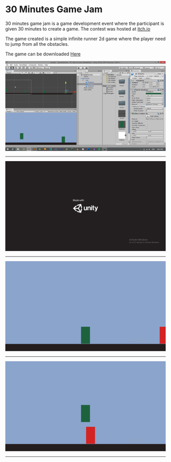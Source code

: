 # 30 Minutes Game Jam
30 minutes game jam is a game development event where the participant is given 30 minutes to create a game.  The contest was hosted at <a href='itch.io'>itch.io</a>

The game created is a simple infinite runner 2d game where the player need to jump from all the obstacles.<br/>

The game can be downloaded <a href="https://vignesh-ravi.itch.io/jumper">Here</a>

<img src='Assets/Images/Screenshot (105).png' alt='Game Pic'/><br/><hr/>
<img src='Assets/Images/Screenshot (106).png' alt='Game Pic'/><br/><hr/>
<img src='Assets/Images/Screenshot (107).png' alt='Game Pic'/><br/><hr/>
<img src='Assets/Images/Screenshot (108).png' alt='Game Pic'/><br/><hr/>

